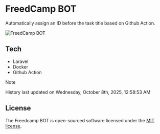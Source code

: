 # FreedCamp BOT

Automatically assign an ID before the task title based on Github Action.

![FreedCamp BOT](https://repository-images.githubusercontent.com/737932867/7d34798b-2680-471c-b089-a78a718d3d6a)

## Tech

- Laravel
- Docker
- Github Action

> [!NOTE]  
> History last updated on Wednesday, October 8th, 2025, 12:58:53 AM

## License

The Freedcamp BOT is open-sourced software licensed under the [MIT license](https://opensource.org/licenses/MIT).
